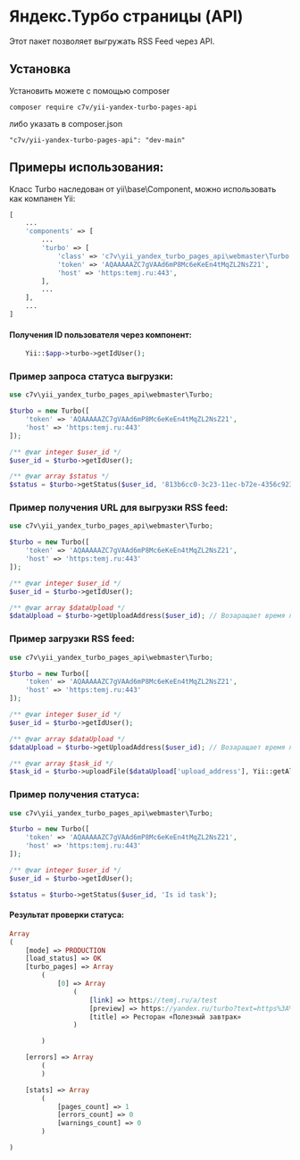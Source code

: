 # Яндекс.Турбо страницы (API)

Этот пакет позволяет выгружать RSS Feed через API.

## Установка
Установить можете с помощью composer

```
composer require c7v/yii-yandex-turbo-pages-api
```

либо указать в composer.json

```
"c7v/yii-yandex-turbo-pages-api": "dev-main"
```

## Примеры использования:
Класс Turbo наследован от yii\base\Component, можно использовать как компанен Yii:

```php
[
    ...
    'components' => [
        ...
        'turbo' => [
            'class' => 'c7v\yii_yandex_turbo_pages_api\webmaster\Turbo',
            'token' => 'AQAAAAAZC7gVAAd6mP8Mc6eКeEn4tMqZL2NsZ21',
            'host' => 'https:temj.ru:443',
        ],
        ...
    ],
    ...
]
```
#### Получения ID пользователя через компонент:
```php
    Yii::$app->turbo->getIdUser();
```

### Пример запроса статуса выгрузки:
```php
use c7v\yii_yandex_turbo_pages_api\webmaster\Turbo;

$turbo = new Turbo([
    'token' => 'AQAAAAAZC7gVAAd6mP8Mc6eКeEn4tMqZL2NsZ21',
    'host' => 'https:temj.ru:443'
]);

/** @var integer $user_id */
$user_id = $turbo->getIdUser();

/** @var array $status */
$status = $turbo->getStatus($user_id, '813b6cc0-3c23-11ec-b72e-4356c923ca0e');
```

### Пример получения URL для выгрузки RSS feed:
```php
use c7v\yii_yandex_turbo_pages_api\webmaster\Turbo;

$turbo = new Turbo([
    'token' => 'AQAAAAAZC7gVAAd6mP8Mc6eКeEn4tMqZL2NsZ21',
    'host' => 'https:temj.ru:443'
]);

/** @var integer $user_id */
$user_id = $turbo->getIdUser();

/** @var array $dataUpload */
$dataUpload = $turbo->getUploadAddress($user_id); // Возаращает время жизни и URL.
```

### Пример загрузки RSS feed:

```php
use c7v\yii_yandex_turbo_pages_api\webmaster\Turbo;

$turbo = new Turbo([
    'token' => 'AQAAAAAZC7gVAAd6mP8Mc6eКeEn4tMqZL2NsZ21',
    'host' => 'https:temj.ru:443'
]);

/** @var integer $user_id */
$user_id = $turbo->getIdUser();

/** @var array $dataUpload */
$dataUpload = $turbo->getUploadAddress($user_id); // Возаращает время жизни и URL.

/** @var array $task_id */
$task_id = $turbo->uploadFile($dataUpload['upload_address'], Yii::getAlias('@app/web/turbo.rss'))
```

### Пример получения статуса:

```php
use c7v\yii_yandex_turbo_pages_api\webmaster\Turbo;

$turbo = new Turbo([
    'token' => 'AQAAAAAZC7gVAAd6mP8Mc6eКeEn4tMqZL2NsZ21',
    'host' => 'https:temj.ru:443'
]);

/** @var integer $user_id */
$user_id = $turbo->getIdUser();

$status = $turbo->getStatus($user_id, 'Is id task');
```
#### Результат проверки статуса:
```php
Array
(
    [mode] => PRODUCTION
    [load_status] => OK
    [turbo_pages] => Array
        (
            [0] => Array
                (
                    [link] => https://temj.ru/a/test
                    [preview] => https://yandex.ru/turbo?text=https%3A%2F%2Ftemj.ru%2Fa%2Ftest&from=webmaster&ncrnd=-4122400180298628800
                    [title] => Ресторан «Полезный завтрак»
                )

        )

    [errors] => Array
        (
        )

    [stats] => Array
        (
            [pages_count] => 1
            [errors_count] => 0
            [warnings_count] => 0
        )

)
```